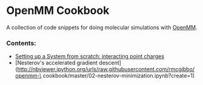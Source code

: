 # OpenMM Cookbook

A collection of code snippets for doing molecular simulations with [OpenMM](https://simtk.org/home/openmm).

### Contents:
- [Setting up a System from scratch: interacting point charges](http://nbviewer.ipython.org/urls/raw.githubusercontent.com/rmcgibbo/openmm-cookbook/master/01-coulomb-particles.ipynb?create=1)
- [Nesterov's accelerated gradient descent](http://nbviewer.ipython.org/urls/raw.githubusercontent.com/rmcgibbo/openmm-\
cookbook/master/02-nesterov-minimization.ipynb?create=1)

